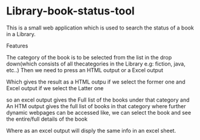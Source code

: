 # Library-book-status-tool

This is a small web application which is used to search the status of a book in a Library.

Features 

The category of the book is to be selected from the list in the drop down(which consists of all thecategories in the Library e.g: fiction, java, etc..) 
Then we need to press an HTML output or a Excel output 

Which gives the result as a HTML outpu if we select the former one and Excel output if we select the Latter one 

so an excel output gives the Full list of the books under that category and 
An HTM output gives the full list of books in that category where further dynamic webpages can be accessed like, we can select the book and see 
the entire/full details of the book

Where as an excel output will disply the same info in an excel sheet.

